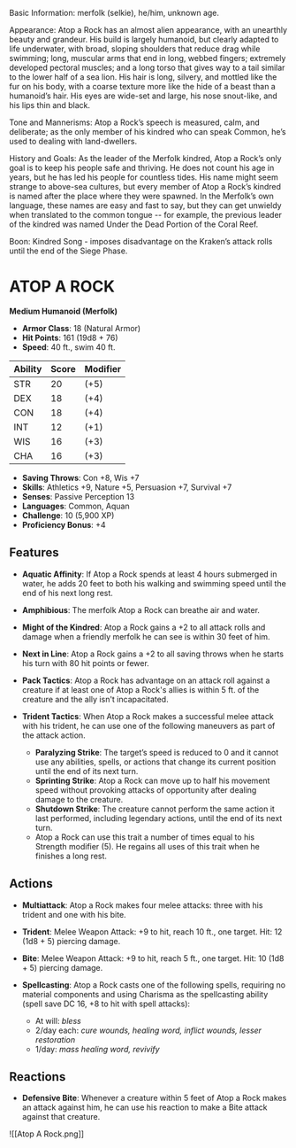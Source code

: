 Basic Information: merfolk (selkie), he/him, unknown age.

Appearance: Atop a Rock has an almost alien appearance, with an unearthly beauty and grandeur. His build is largely humanoid, but clearly adapted to life underwater, with broad, sloping shoulders that reduce drag while swimming; long, muscular arms that end in long, webbed fingers; extremely developed pectoral muscles; and a long torso that gives way to a tail similar to the lower half of a sea lion. His hair is long, silvery, and mottled like the fur on his body, with a coarse texture more like the hide of a beast than a humanoid’s hair. His eyes are wide-set and large, his nose snout-like, and his lips thin and black.

Tone and Mannerisms: Atop a Rock’s speech is measured, calm, and deliberate; as the only member of his kindred who can speak Common, he’s used to dealing with land-dwellers.

History and Goals: As the leader of the Merfolk kindred, Atop a Rock’s only goal is to keep his people safe and thriving. He does not count his age in years, but he has led his people for countless tides. His name might seem strange to above-sea cultures, but every member of Atop a Rock’s kindred is named after the place where they were spawned. In the Merfolk’s own language, these names are easy and fast to say, but they can get unwieldy when translated to the common tongue -- for example, the previous leader of the kindred was named Under the Dead Portion of the Coral Reef.

Boon: Kindred Song - imposes disadvantage on the Kraken’s attack rolls until the end of the Siege Phase.

# ATOP A ROCK

**Medium Humanoid (Merfolk)**

- **Armor Class**: 18 (Natural Armor)
- **Hit Points**: 161 (19d8 + 76)
- **Speed**: 40 ft., swim 40 ft.

| Ability | Score | Modifier |
|---------|-------|----------|
| STR     | 20    | (+5)     |
| DEX     | 18    | (+4)     |
| CON     | 18    | (+4)     |
| INT     | 12    | (+1)     |
| WIS     | 16    | (+3)     |
| CHA     | 16    | (+3)     |

- **Saving Throws**: Con +8, Wis +7
- **Skills**: Athletics +9, Nature +5, Persuasion +7, Survival +7
- **Senses**: Passive Perception 13
- **Languages**: Common, Aquan
- **Challenge**: 10 (5,900 XP)
- **Proficiency Bonus**: +4

## Features

- **Aquatic Affinity**: If Atop a Rock spends at least 4 hours submerged in water, he adds 20 feet to both his walking and swimming speed until the end of his next long rest.

- **Amphibious**: The merfolk Atop a Rock can breathe air and water.

- **Might of the Kindred**: Atop a Rock gains a +2 to all attack rolls and damage when a friendly merfolk he can see is within 30 feet of him.

- **Next in Line**: Atop a Rock gains a +2 to all saving throws when he starts his turn with 80 hit points or fewer.

- **Pack Tactics**: Atop a Rock has advantage on an attack roll against a creature if at least one of Atop a Rock's allies is within 5 ft. of the creature and the ally isn't incapacitated.

- **Trident Tactics**: When Atop a Rock makes a successful melee attack with his trident, he can use one of the following maneuvers as part of the attack action.
  - **Paralyzing Strike**: The target’s speed is reduced to 0 and it cannot use any abilities, spells, or actions that change its current position until the end of its next turn.
  - **Sprinting Strike**: Atop a Rock can move up to half his movement speed without provoking attacks of opportunity after dealing damage to the creature.
  - **Shutdown Strike**: The creature cannot perform the same action it last performed, including legendary actions, until the end of its next turn.
  - Atop a Rock can use this trait a number of times equal to his Strength modifier (5). He regains all uses of this trait when he finishes a long rest.

## Actions

- **Multiattack**: Atop a Rock makes four melee attacks: three with his trident and one with his bite.

- **Trident**: Melee Weapon Attack: +9 to hit, reach 10 ft., one target. Hit: 12 (1d8 + 5) piercing damage.

- **Bite**: Melee Weapon Attack: +9 to hit, reach 5 ft., one target. Hit: 10 (1d8 + 5) piercing damage.

- **Spellcasting**: Atop a Rock casts one of the following spells, requiring no material components and using Charisma as the spellcasting ability (spell save DC 16, +8 to hit with spell attacks):

  - At will: *bless*
  - 2/day each: *cure wounds, healing word, inflict wounds, lesser restoration*
  - 1/day: *mass healing word, revivify*

## Reactions

- **Defensive Bite**: Whenever a creature within 5 feet of Atop a Rock makes an attack against him, he can use his reaction to make a Bite attack against that creature.

![[Atop A Rock.png]]